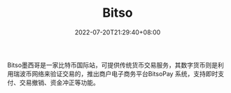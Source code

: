 ﻿---
weight: 
title: "Bitso"
description: "Bitso墨西哥是一家比特币国际站，可提供传统货币交易服务，其数字货币则是利用瑞波币网络来验证交易的，推出商户电子商务平台BitsoPay 系统，支持即时支付、交易撤销、资金冲正等..."
date: 2022-07-20T21:29:40+08:00
lastmod: 2022-07-20T09:55:40+08:00
draft: false
authors: ["Cindy"]
featuredImage: "bitso.jpg"
link: "https://bitso.com/"
tags: ["交易所","Bitso"]
categories: ["navigation"]
navigation: ["交易所"]
lightgallery: true
toc: true
pinned: false
recommend: false
recommend1: false
---
Bitso墨西哥是一家比特币国际站，可提供传统货币交易服务，其数字货币则是利用瑞波币网络来验证交易的，推出商户电子商务平台BitsoPay 系统，支持即时支付、交易撤销、资金冲正等功能。
